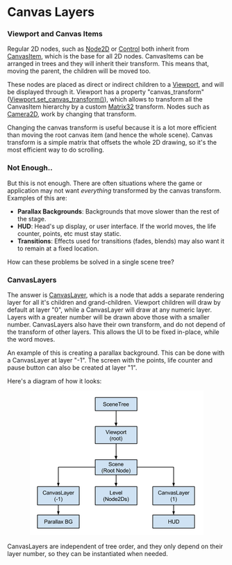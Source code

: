 # Canvas Layers

### Viewport and Canvas Items

Regular 2D nodes, such as [Node2D](class_node2d) or [Control](class_control) both inherit from [CanvasItem](class_canvasitem), which is the base for all 2D nodes. CanvasItems can be arranged in trees and they will inherit their transform. This means that, moving the parent, the children will be moved too.

These nodes are placed as direct or indirect children to a [Viewport](class_viewport), and will be displayed through it. 
Viewport has a property "canvas_transform" ([Viewport.set_canvas_transform()](class_viewport#set_canvas_transform)), which allows to transform all the CanvasItem hierarchy by a custom [Matrix32](class_matrix32) transform. Nodes such as [Camera2D](class_camera2d), work by changing that transform.

Changing the canvas transform is useful because it is a lot more efficient than moving the root canvas item (and hence the whole scene). Canvas transform is a simple matrix that offsets the whole 2D drawing, so it's the most efficient way to do scrolling.

### Not Enough..

But this is not enough. There are often situations where the game or application may not want _everything_ transformed by the canvas transform. Examples of this are:

* **Parallax Backgrounds**: Backgrounds that move slower than the rest of the stage.
* **HUD**: Head's up display, or user interface. If the world moves, the life counter, points, etc must stay static.
* **Transitions**: Effects used for transitions (fades, blends) may also want it to remain at a fixed location.

How can these problems be solved in a single scene tree?

### CanvasLayers

The answer is [CanvasLayer](class_canvaslayer), which is a node that adds a separate rendering layer for all it's children and grand-children. Viewport children will draw by default at layer "0", while a CanvasLayer will draw at any numeric layer. Layers with a greater number will be drawn above those with a smaller number. CanvasLayers also have their own transform, and do not depend of the transform of other layers. This allows the UI to be fixed in-place, while the word moves.

An example of this is creating a parallax background. This can be done with a CanvasLayer at layer "-1". The screen with the points, life counter and pause button can also be created at layer "1".

Here's a diagram of how it looks: 

<p align="center"><img src="images/canvaslayers.png"></p>

CanvasLayers are independent of tree order, and they only depend on their layer number, so they can be instantiated when needed.

